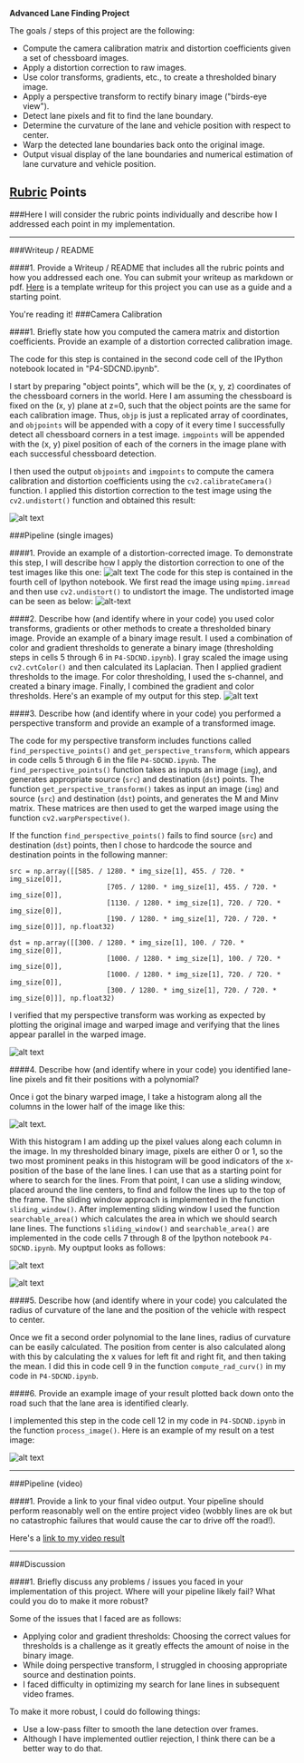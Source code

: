 **Advanced Lane Finding Project**

The goals / steps of this project are the following:

* Compute the camera calibration matrix and distortion coefficients given a set of chessboard images.
* Apply a distortion correction to raw images.
* Use color transforms, gradients, etc., to create a thresholded binary image.
* Apply a perspective transform to rectify binary image ("birds-eye view").
* Detect lane pixels and fit to find the lane boundary.
* Determine the curvature of the lane and vehicle position with respect to center.
* Warp the detected lane boundaries back onto the original image.
* Output visual display of the lane boundaries and numerical estimation of lane curvature and vehicle position.

[//]: # (Image References)

[image1]: ./output_images/undistorted_chessboard.png "Undistorted"
[image2]: ./test_images/test1.jpg "Road Transformed"
[image3]: ./output_images/Thresholded_image.png "Thresholded image"
[image4]: ./output_images/Thresholded_warped.png "Warp Example"
[image5]: ./examples/color_fit_lines.jpg "Fit Visual"
[image6]: ./output_images/final_result.png "Final output image"
[image7]: ./output_images/Original_Undistorted.png "Undistorted test image"
[image8]: ./output_images/histogram.png "Histogram"
[image9]: ./output_images/sliding_window.png "Sliding Window"
[image10]: ./output_images/searchable_area.png "Search region for lane lines"
[video1]: https://github.com/abhio9vt/P4-Advanced_Lane_Lines/blob/master/videos/project_video_test.mp4 "Video"

## [Rubric](https://review.udacity.com/#!/rubrics/571/view) Points
###Here I will consider the rubric points individually and describe how I addressed each point in my implementation.  

---
###Writeup / README

####1. Provide a Writeup / README that includes all the rubric points and how you addressed each one.  You can submit your writeup as markdown or pdf.  [Here](https://github.com/udacity/CarND-Advanced-Lane-Lines/blob/master/writeup_template.md) is a template writeup for this project you can use as a guide and a starting point.  

You're reading it!
###Camera Calibration

####1. Briefly state how you computed the camera matrix and distortion coefficients. Provide an example of a distortion corrected calibration image.

The code for this step is contained in the second code cell of the IPython notebook located in "P4-SDCND.ipynb".  

I start by preparing "object points", which will be the (x, y, z) coordinates of the chessboard corners in the world. Here I am assuming the chessboard is fixed on the (x, y) plane at z=0, such that the object points are the same for each calibration image.  Thus, `objp` is just a replicated array of coordinates, and `objpoints` will be appended with a copy of it every time I successfully detect all chessboard corners in a test image.  `imgpoints` will be appended with the (x, y) pixel position of each of the corners in the image plane with each successful chessboard detection.  

I then used the output `objpoints` and `imgpoints` to compute the camera calibration and distortion coefficients using the `cv2.calibrateCamera()` function.  I applied this distortion correction to the test image using the `cv2.undistort()` function and obtained this result:

![alt text][image1]

###Pipeline (single images)

####1. Provide an example of a distortion-corrected image.
To demonstrate this step, I will describe how I apply the distortion correction to one of the test images like this one:
![alt text][image2]
The code for this step is contained in the fourth cell of Ipython notebook. We first read the image using `mpimg.imread` and then use `cv2.undistort()` to undistort the image. The undistorted image can be seen as below:
![alt-text][image7]

####2. Describe how (and identify where in your code) you used color transforms, gradients or other methods to create a thresholded binary image.  Provide an example of a binary image result.
I used a combination of color and gradient thresholds to generate a binary image (thresholding steps in cells 5 through 6 in `P4-SDCND.ipynb`). I gray scaled the image using `cv2.cvtColor()` and then calculated its Laplacian. Then I applied gradient thresholds to the image. For color thresholding, I used the s-channel, and created a binary image. Finally, I combined the gradient and color thresholds.
 Here's an example of my output for this step.
![alt text][image3]

####3. Describe how (and identify where in your code) you performed a perspective transform and provide an example of a transformed image.

The code for my perspective transform includes functions called `find_perspective_points()` and `get_perspective_transform`, which appears in code cells 5 through 6 in the file `P4-SDCND.ipynb`.  The `find_perspective_points()` function takes as inputs an image (`img`), and generates appropriate source (`src`) and destination (`dst`) points. The function `get_perspective_transform()` takes as input an image (`img`) and source (`src`) and destination (`dst`) points, and generates the M and Minv matrix. These matrices are then used to get the warped image using the function `cv2.warpPerspective()`.

If the function `find_perspective_points()` fails to find source (`src`) and destination (`dst`) points, then I chose to hardcode the source and destination points in the following manner:

```
src = np.array([[585. / 1280. * img_size[1], 455. / 720. * img_size[0]],
                        [705. / 1280. * img_size[1], 455. / 720. * img_size[0]],
                        [1130. / 1280. * img_size[1], 720. / 720. * img_size[0]],
                        [190. / 1280. * img_size[1], 720. / 720. * img_size[0]]], np.float32)

dst = np.array([[300. / 1280. * img_size[1], 100. / 720. * img_size[0]],
                        [1000. / 1280. * img_size[1], 100. / 720. * img_size[0]],
                        [1000. / 1280. * img_size[1], 720. / 720. * img_size[0]],
                        [300. / 1280. * img_size[1], 720. / 720. * img_size[0]]], np.float32)
```
I verified that my perspective transform was working as expected by plotting the original image and warped image and verifying that the lines appear parallel in the warped image.

![alt text][image4]

####4. Describe how (and identify where in your code) you identified lane-line pixels and fit their positions with a polynomial?

Once i got the binary warped image, I take a histogram along all the columns in the lower half of the image like this:

![alt text][image8].

With this histogram I am adding up the pixel values along each column in the image. In my thresholded binary image, pixels are either 0 or 1, so the two most prominent peaks in this histogram will be good indicators of the x-position of the base of the lane lines. I can use that as a starting point for where to search for the lines. From that point, I can use a sliding window, placed around the line centers, to find and follow the lines up to the top of the frame.
The sliding window approach is implemented in the function `sliding_window()`. After implementing sliding window I used the function `searchable_area()` which calculates the area in which we should search lane lines. The functions `sliding_window()` and `searchable_area()` are implemented in the code cells 7 through 8 of the Ipython notebook `P4-SDCND.ipynb`.
My ouptput looks as follows:

![alt text][image9]

![alt text][image10]

####5. Describe how (and identify where in your code) you calculated the radius of curvature of the lane and the position of the vehicle with respect to center.

Once we fit a second order polynomial to the lane lines, radius of curvature can be easily calculated. The position from center is also calculated along with this by calculating the x values for left fit and right fit, and then taking the mean.
I did this in code cell 9 in the function `compute_rad_curv()` in my code in `P4-SDCND.ipynb`.

####6. Provide an example image of your result plotted back down onto the road such that the lane area is identified clearly.

I implemented this step in the code cell 12 in my code in `P4-SDCND.ipynb` in the function `process_image()`.  Here is an example of my result on a test image:

![alt text][image6]

---

###Pipeline (video)

####1. Provide a link to your final video output.  Your pipeline should perform reasonably well on the entire project video (wobbly lines are ok but no catastrophic failures that would cause the car to drive off the road!).

Here's a [link to my video result](.videos/project_video_test.mp4)

---

###Discussion

####1. Briefly discuss any problems / issues you faced in your implementation of this project.  Where will your pipeline likely fail?  What could you do to make it more robust?

Some of the issues that I faced are as follows:
* Applying color and gradient thresholds: Choosing the correct values for thresholds is a challenge as it greatly effects the amount of noise in the binary image.
* While doing perspective transform, I struggled in choosing appropriate source and destination points.
* I faced difficulty in optimizing my search for lane lines in subsequent video frames.

To make it more robust, I could do following things:
* Use a low-pass filter to smooth the lane detection over frames.
* Although I have implemented outlier rejection, I think there can be a better way to do that.
